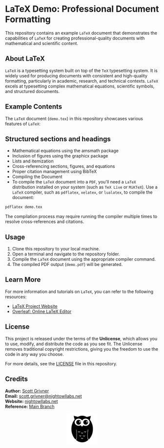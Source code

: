 # LaTeX Demo: Professional Document Formatting
This repository contains an example `LaTeX` document that demonstrates the capabilities of `LaTeX` for creating professional-quality documents with mathematical and scientific content.

## About LaTeX
`LaTeX` is a typesetting system built on top of the `TeX` typesetting system. It is widely used for producing documents with consistent and high-quality formatting, particularly in academic, research, and technical contexts. `LaTeX` excels at typesetting complex mathematical equations, scientific symbols, and structured documents.

## Example Contents
The `LaTeX` document (`demo.tex`) in this repository showcases various features of `LaTeX`:

## Structured sections and headings
- Mathematical equations using the amsmath package
- Inclusion of figures using the graphicx package
- Lists and itemization
- Cross-referencing sections, figures, and equations
- Proper citation management using BibTeX
- Compiling the Document
- To compile the `LaTeX` document into a `PDF`, you'll need a `LaTeX` distribution installed on your system (such as `TeX Live` or `MiKTeX`). Use a `LaTeX` compiler, such as `pdflatex`, `xelatex`, or `lualatex`, to compile the document:

```sh
pdflatex demo.tex
```

The compilation process may require running the compiler multiple times to resolve cross-references and citations.

## Usage
1. Clone this repository to your local machine.
2. Open a terminal and navigate to the repository folder.
3. Compile the `LaTeX` document using the appropriate compiler command.
4. The compiled PDF output (`demo.pdf`) will be generated.

## Learn More
For more information and tutorials on `LaTeX`, you can refer to the following resources:

- [LaTeX Project Website](https://www.latex-project.org/)
- [Overleaf: Online LaTeX Editor](https://www.overleaf.com/learn)

## License
This project is released under the terms of the **Unlicense**, which allows you to use, modify, and distribute the code as you see fit. The Unlicense removes traditional copyright restrictions, giving you the freedom to use the code in any way you choose.

For more details, see the [LICENSE](LICENSE) file in this repository.

## Credits
**Author:** [Scott Grivner](https://github.com/scottgriv)<br>
**Email:** scott.grivner@nightowllabs.net<br>
**Website:** [nightowllabs.net](https://www.nightowllabs.net)<br>
**Reference:** [Main Branch](https://github.com/Night-Owl-Labs/LaTeX-Demo)
<div align="center">
    <a href="https://github.com/Night-Owl-Labs" target="_blank">
        <img src="./docs/images/NOL.png" style="width: 100px; height: 100px;" />
    </a>
</div>
